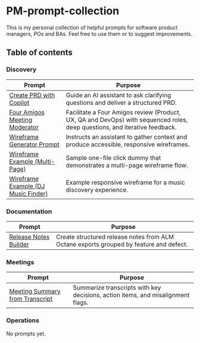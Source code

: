 # PM-prompt-collection
This is my personal collection of helpful prompts for software product managers, POs and BAs. Feel free to use them or to suggest improvements.

## Table of contents

### Discovery
| Prompt | Purpose |
| --- | --- |
| [Create PRD with Copilot](Discovery/create-prd_copilot.md) | Guide an AI assistant to ask clarifying questions and deliver a structured PRD. |
| [Four Amigos Meeting Moderator](Discovery/four-amigos-meeting_copilot.md) | Facilitate a Four Amigos review (Product, UX, QA and DevOps) with sequenced roles, deep questions, and iterative feedback. |
| [Wireframe Generator Prompt](Discovery/wireframe.md) | Instructs an assistant to gather context and produce accessible, responsive wireframes. |
| [Wireframe Example (Multi-Page)](Discovery/wireframe-example.html) | Sample one-file click dummy that demonstrates a multi-page wireframe flow. |
| [Wireframe Example (DJ Music Finder)](Discovery/wireframe-example2.html) | Example responsive wireframe for a music discovery experience. |

### Documentation
| Prompt | Purpose |
| --- | --- |
| [Release Notes Builder](Documentation/release-notes.md) | Create structured release notes from ALM Octane exports grouped by feature and defect. |

### Meetings
| Prompt | Purpose |
| --- | --- |
| [Meeting Summary from Transcript](Meetings/meeting-summary-from-transcript.md) | Summarize transcripts with key decisions, action items, and misalignment flags. |

### Operations
No prompts yet.
